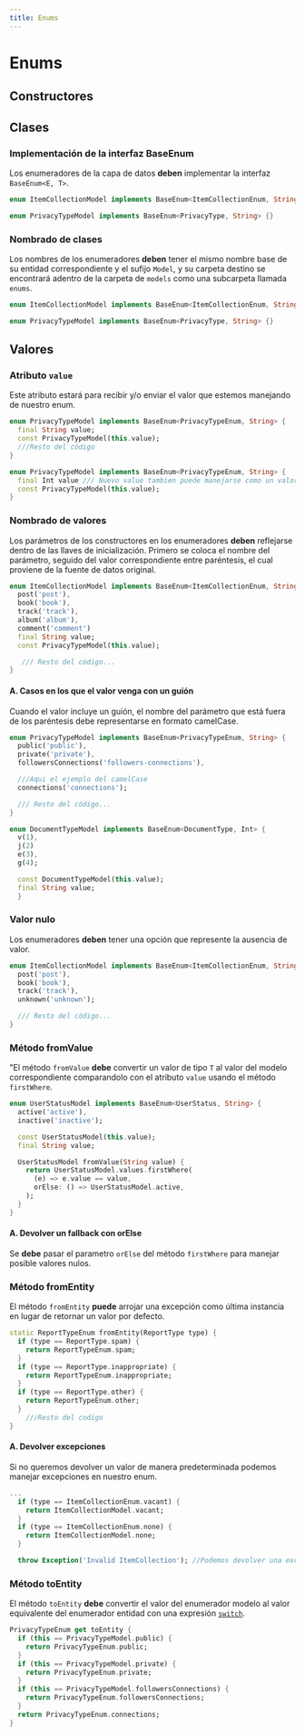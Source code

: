 ```yaml
---
title: Enums
---
```


# Enums

## Constructores

## Clases

### Implementación de la interfaz BaseEnum

Los enumeradores de la capa de datos **deben** implementar la interfaz `BaseEnum<E, T>`.

```dart title="Regla de nombrado de clases"
enum ItemCollectionModel implements BaseEnum<ItemCollectionEnum, String> {} // Implementación de BaseEnum

enum PrivacyTypeModel implements BaseEnum<PrivacyType, String> {}
```

### Nombrado de clases

Los nombres de los enumeradores **deben** tener el mismo nombre base de su entidad correspondiente y el sufijo `Model`, y su carpeta destino se encontrará adentro de la carpeta de `models` como una subcarpeta llamada `enums`.

```dart title="Regla de nombrado de clases"
enum ItemCollectionModel implements BaseEnum<ItemCollectionEnum, String> {}

enum PrivacyTypeModel implements BaseEnum<PrivacyType, String> {}
```

## Valores

### Atributo `value`

Este atributo estará para recibir y/o enviar el valor que estemos manejando de nuestro enum.

```dart title="Atributo value"
enum PrivacyTypeModel implements BaseEnum<PrivacyTypeEnum, String> {
  final String value;
  const PrivacyTypeModel(this.value);
  ///Resto del código
}
```

```dart title="Atributo value de tipo int"
enum PrivacyTypeModel implements BaseEnum<PrivacyTypeEnum, String> {
  final Int value /// Nuevo value tambien puede manejarse como un valor entero;
  const PrivacyTypeModel(this.value);
}
```

### Nombrado de valores

Los parámetros de los constructores en los enumeradores **deben** reflejarse dentro de las llaves de inicialización. Primero se coloca el nombre del parámetro, seguido del valor correspondiente entre paréntesis, el cual proviene de la fuente de datos original.

```dart title="Nombrado de valores"
enum ItemCollectionModel implements BaseEnum<ItemCollectionEnum, String> {
  post('post'),
  book('book'),
  track('track'),
  album('album'),
  comment('comment')
  final String value;
  const PrivacyTypeModel(this.value);

   /// Resto del código...
}

```

#### A. Casos en los que el valor venga con un guión

Cuando el valor incluye un guión, el nombre del parámetro que está fuera de los paréntesis debe representarse en formato camelCase.

```dart title="Nombrado de valores"
enum PrivacyTypeModel implements BaseEnum<PrivacyTypeEnum, String> {
  public('public'),
  private('private'),
  followersConnections('followers-connections'),

  ///Aqui el ejemplo del camelCase
  connections('connections');

  /// Resto del código...
}

```

```dart title="Inicialización de enum con Int"
enum DocumentTypeModel implements BaseEnum<DocumentType, Int> {
  v(1),
  j(2)
  e(3),
  g(4);

  const DocumentTypeModel(this.value);
  final String value;
  }
```

### Valor nulo

Los enumeradores **deben** tener una opción que represente la ausencia de valor.

```dart title="Valor nulo"
enum ItemCollectionModel implements BaseEnum<ItemCollectionEnum, String> {
  post('post'),
  book('book'),
  track('track'),
  unknown('unknown');

  /// Resto del código...
}

```

### Método fromValue

"El método `fromValue` **debe** convertir un valor de tipo `T` al valor del modelo correspondiente comparandolo con el atributo `value` usando el método `firstWhere`.

```dart title="Método fromValue"
enum UserStatusModel implements BaseEnum<UserStatus, String> {
  active('active'),
  inactive('inactive');

  const UserStatusModel(this.value);
  final String value;

  UserStatusModel fromValue(String value) {
    return UserStatusModel.values.firstWhere(
      (e) => e.value == value,
      orElse: () => UserStatusModel.active,
    );
  }
}

```

#### A. Devolver un fallback con orElse

Se **debe** pasar el parametro `orElse` del método `firstWhere` para manejar posible valores nulos.

### Método fromEntity

El método `fromEntity` **puede** arrojar una excepción como última instancia en lugar de retornar un valor por defecto.

```dart title="Método fromEntity"
static ReportTypeEnum fromEntity(ReportType type) {
  if (type == ReportType.spam) {
    return ReportTypeEnum.spam;
  }
  if (type == ReportType.inappropriate) {
    return ReportTypeEnum.inappropriate;
  }
  if (type == ReportType.other) {
    return ReportTypeEnum.other;
  }
    ///Resto del codigo
}

```

#### A. Devolver excepciones

Si no queremos devolver un valor de manera predeterminada podemos manejar excepciones en nuestro enum.

```dart title="¿Cómo devolver excepciones?"
...
  if (type == ItemCollectionEnum.vacant) {
    return ItemCollectionModel.vacant;
  }
  if (type == ItemCollectionEnum.none) {
    return ItemCollectionModel.none;
  }

  throw Exception('Invalid ItemCollection'); //Podemos devolver una excepcion normal o una excepcion personalizada

```

### Método toEntity

El método `toEntity` **debe** convertir el valor del enumerador modelo al valor equivalente del enumerador entidad con una expresión
[`switch`](https://dart.dev/language/branches#switch-statements).

```dart title="toEntity"
PrivacyTypeEnum get toEntity {
  if (this == PrivacyTypeModel.public) {
    return PrivacyTypeEnum.public;
  }
  if (this == PrivacyTypeModel.private) {
    return PrivacyTypeEnum.private;
  }
  if (this == PrivacyTypeModel.followersConnections) {
    return PrivacyTypeEnum.followersConnections;
  }
  return PrivacyTypeEnum.connections;
}

```

